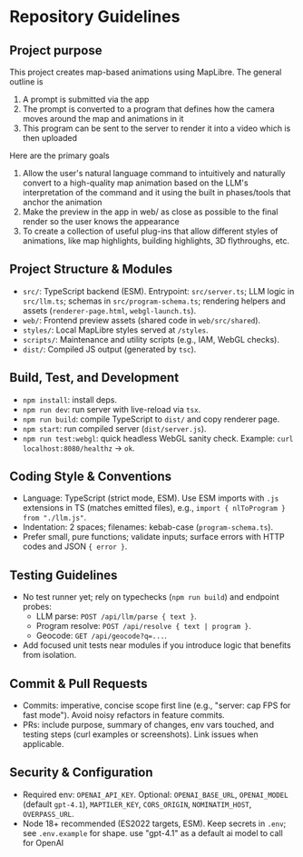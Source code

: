 # Repository Guidelines

## Project purpose
This project creates map-based animations using MapLibre. The general outline is
1. A prompt is submitted via the app
2. The prompt is converted to a program that defines how the camera moves around the map and animations in it
3. This program can be sent to the server to render it into a video which is then uploaded

Here are the primary goals
1. Allow the user's natural language command to intuitively and naturally convert to a high-quality map animation
based on the LLM's interpretation of the command and it using the built in phases/tools that anchor the animation
2. Make the preview in the app in web/ as close as possible to the final render so the user knows the appearance
3. To create a collection of useful plug-ins that allow different styles of animations, like map highlights,
building highlights, 3D flythroughs, etc.

## Project Structure & Modules
- `src/`: TypeScript backend (ESM). Entrypoint: `src/server.ts`; LLM logic in `src/llm.ts`; schemas in `src/program-schema.ts`; rendering helpers and assets (`renderer-page.html`, `webgl-launch.ts`).
- `web/`: Frontend preview assets (shared code in `web/src/shared`).
- `styles/`: Local MapLibre styles served at `/styles`.
- `scripts/`: Maintenance and utility scripts (e.g., IAM, WebGL checks).
- `dist/`: Compiled JS output (generated by `tsc`).

## Build, Test, and Development
- `npm install`: install deps.
- `npm run dev`: run server with live-reload via `tsx`.
- `npm run build`: compile TypeScript to `dist/` and copy renderer page.
- `npm start`: run compiled server (`dist/server.js`).
- `npm run test:webgl`: quick headless WebGL sanity check.
Example: `curl localhost:8080/healthz` → `ok`.

## Coding Style & Conventions
- Language: TypeScript (strict mode, ESM). Use ESM imports with `.js` extensions in TS (matches emitted files), e.g., `import { nlToProgram } from "./llm.js"`.
- Indentation: 2 spaces; filenames: kebab-case (`program-schema.ts`).
- Prefer small, pure functions; validate inputs; surface errors with HTTP codes and JSON `{ error }`.

## Testing Guidelines
- No test runner yet; rely on typechecks (`npm run build`) and endpoint probes:
  - LLM parse: `POST /api/llm/parse { text }`.
  - Program resolve: `POST /api/resolve { text | program }`.
  - Geocode: `GET /api/geocode?q=...`.
- Add focused unit tests near modules if you introduce logic that benefits from isolation.

## Commit & Pull Requests
- Commits: imperative, concise scope first line (e.g., "server: cap FPS for fast mode"). Avoid noisy refactors in feature commits.
- PRs: include purpose, summary of changes, env vars touched, and testing steps (curl examples or screenshots). Link issues when applicable.

## Security & Configuration
- Required env: `OPENAI_API_KEY`. Optional: `OPENAI_BASE_URL`, `OPENAI_MODEL` (default `gpt-4.1`), `MAPTILER_KEY`, `CORS_ORIGIN`, `NOMINATIM_HOST`, `OVERPASS_URL`.
- Node 18+ recommended (ES2022 targets, ESM). Keep secrets in `.env`; see `.env.example` for shape.
use "gpt-4.1" as a default ai model to call for OpenAI
